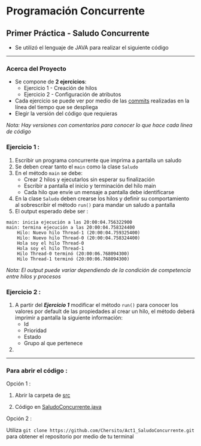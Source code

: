 # Programación Concurrente

## Primer Práctica - Saludo Concurrente

- Se utilizó el lenguaje de JAVA para realizar el siguiente código

---

### Acerca del Proyecto
- Se compone de **2 ejercicios**:
    - Ejercicio 1 - Creación de hilos
    - Ejercicio 2 - Configuración de atributos
- Cada ejercicio se puede ver por medio de las [commits](https://github.com/Chersito/Act1_SaludoConcurrente/commits/main/) realizadas en la línea del tiempo que se despliega
- Elegir la versión del código que requieras

_Nota: Hay versiones con comentarios para conocer lo que hace cada línea de código_

### **Ejercicio 1 :** 
1. Escribir un programa concurrente que imprima a pantalla un saludo
2. Se deben crear tanto el `main` como la clase `Saludo`
2. En el método `main` se debe: 
    - Crear 2 hilos y ejecutarlos sin esperar su finalización
    - Escribir a pantalla el inicio y terminación del hilo main
    - Cada hilo que envíe un mensaje a pantalla debe identificarse
3. En la clase `Saludo` deben crearse los hilos y definir su comportamiento al sobrescribir el método `run()` para mandar un saludo a pantalla
4. El output esperado debe ser : 
```
main: inicia ejecución a las 20:00:04.756322900
main: termina ejecución a las 20:00:04.758324400
    Hilo: Nuevo hilo Thread-1 (20:00:04.759325400)
    Hilo: Nuevo hilo Thread-0 (20:00:04.758324400)
    Hola soy el hilo Thread-0
    Hola soy el hilo Thread-1
    Hilo Thread-0 terminó (20:00:06.768094300)
    Hilo Thread-1 terminó (20:00:06.768094300)
```
_Nota: El output puede variar dependiendo de la condición de competencia entre hilos y procesos_

### **Ejercicio 2 :**
1. A partir del _**Ejercicio 1**_ modificar el método `run()` para conocer los valores por default de las propiedades al crear un hilo, el método deberá imprimir a pantalla la siguiente información:
    - Id
    - Prioridad
    - Estado
    - Grupo al que pertenece
2.

---

### Para abrir el código :
Opción 1 : 
1. Abrir la carpeta de [src](https://github.com/Chersito/Act1_SaludoConcurrente/tree/main/src)

2. Código en  [SaludoConcurrente.java](https://github.com/Chersito/Act1_SaludoConcurrente/blob/main/src/SaludoConcurrente.java)

Opción 2 : 

Utiliza `git clone https://github.com/Chersito/Act1_SaludoConcurrente.git` para obtener el repositorio por medio de tu terminal  
